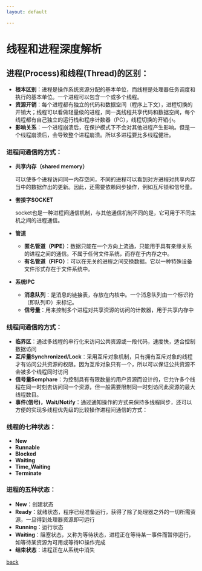 ```yaml
---
layout: default

---
```


# 线程和进程深度解析

## 进程(Process)和线程(Thread)的区别：

- **根本区别**：进程是操作系统资源分配的基本单位，而线程是处理器任务调度和执行的基本单位。一个进程可以包含一个或多个线程。
- **资源开销**：每个进程都有独立的代码和数据空间（程序上下文），进程切换的开销大；线程可以看做轻量级的进程，同一类线程共享代码和数据空间，每个线程都有自己独立的运行栈和程序计数器（PC），线程切换的开销小。
- **影响关系**：一个进程崩溃后，在保护模式下不会对其他进程产生影响。但是一个线程崩溃后，会导致整个进程崩溃。所以多进程要比多线程健壮。

### 进程间通信的方式：

- **共享内存（shared memory）**

  可以使多个进程访问同一内存空间，不同的进程可以看到对方进程对共享内存当中的数据作出的更新。因此，还需要依赖同步操作，例如互斥锁和信号量。

- **套接字SOCKET**

  socket也是一种进程间通信机制，与其他通信机制不同的是，它可用于不同主机之间的进程通信。

- **管道**

  - **匿名管道（PIPE）**：数据只能在一个方向上流通，只能用于具有亲缘关系的进程之间的通信。不属于任何文件系统，而存在于内存之中。
  - **有名管道（FIFO）**：可以在无关的进程之间交换数据。它以一种特殊设备文件形式存在于文件系统中。

- **系统IPC**
  - **消息队列**：是消息的链接表，存放在内核中。一个消息队列由一个标识符（即队列ID）来标记。 
  - **信号量**：用来控制多个进程对共享资源的访问的计数器，用于共享内存中

### 线程间通信的方式：

- **临界区**：通过多线程的串行化来访问公共资源或一段代码，速度快，适合控制数据访问
- **互斥量Synchronized/Lock**：采用互斥对象机制，只有拥有互斥对象的线程才有访问公共资源的权限。因为互斥对象只有一个，所以可以保证公共资源不会被多个线程同时访问 
- **信号量Semphare**：为控制具有有限数量的用户资源而设计的，它允许多个线程在同一时刻去访问同一个资源，但一般需要限制同一时刻访问此资源的最大线程数目。
- **事件(信号)，Wait/Notify**：通过通知操作的方式来保持多线程同步，还可以方便的实现多线程优先级的比较操作进程间通信的方式：

### 线程的七种状态：

- **New**
- **Runnable**
- **Blocked**
- **Waiting**
- **Time_Waiting**
- **Terminate**

### 进程的五种状态：

- **New**：创建状态
- **Ready**：就绪状态，程序已经准备运行，获得了除了处理器之外的一切所需资源，一旦得到处理器资源即可运行
- **Running**：运行状态
- **Waiting**：阻塞状态，又称为等待状态，进程正在等待某一事件而暂停运行，如等待某资源为可用或等待IO操作完成
- **结束状态**：进程正在从系统中消失

[back](../)

